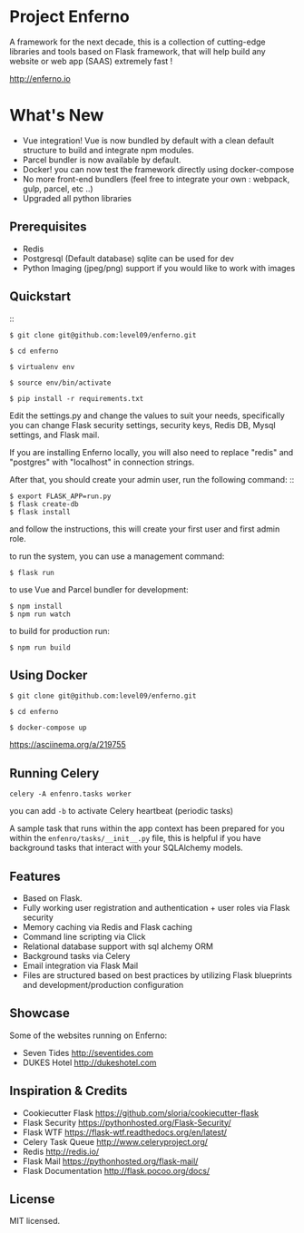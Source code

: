 Project Enferno 
=================


A framework for the next decade, this is a collection of cutting-edge libraries and tools based on Flask framework, that will help build any website or web app (SAAS) extremely fast !

http://enferno.io




What's New
==================
- Vue integration!  Vue is now bundled by default with a clean default structure to build and integrate npm modules. 
- Parcel bundler is now available by default.  
- Docker! you can now test the framework directly using docker-compose 
- No more front-end bundlers (feel free to integrate your own : webpack, gulp, parcel, etc ..) 
- Upgraded all python libraries 
 

Prerequisites
-------------

* Redis
* Postgresql (Default database) sqlite can be used for dev
* Python Imaging (jpeg/png) support if you would like to work with images


Quickstart
----------
 

::

    $ git clone git@github.com:level09/enferno.git
    
    $ cd enferno 
    
    $ virtualenv env
    
    $ source env/bin/activate 
    
    $ pip install -r requirements.txt



Edit the settings.py and change the values to suit your needs, specifically you can change Flask security settings, security keys, Redis DB, Mysql settings, and Flask mail.

If you are installing Enferno locally, you will also need to replace "redis" and "postgres" with "localhost" in connection strings. 

After that, you should create your admin user, run the following command:
::

    $ export FLASK_APP=run.py
    $ flask create-db
    $ flask install 

and follow the instructions, this will create your first user and first admin role.



to run the system, you can use a management command:

    $ flask run

to use Vue and Parcel bundler for development: 

    $ npm install
    $ npm run watch

to build for production run:
 
    $ npm run build 

Using Docker
------------



    $ git clone git@github.com:level09/enferno.git

    $ cd enferno

    $ docker-compose up

https://asciinema.org/a/219755


Running Celery
-------------

`celery -A enfenro.tasks worker `

you can add `-b` to activate Celery heartbeat (periodic tasks) 

A sample task that runs within the app context has been prepared for you within the `enfenro/tasks/__init__.py` file, this is helpful if you have background tasks that interact with your SQLAlchemy models. 




Features
--------
- Based on Flask. 
- Fully working user registration and authentication + user roles via Flask security
- Memory caching via Redis and Flask caching
- Command line scripting via Click
- Relational database support with sql alchemy ORM
- Background tasks via Celery
- Email integration via Flask Mail
- Files are structured based on best practices by utilizing Flask blueprints and development/production configuration


Showcase
--------
Some of the websites running on Enferno: 
- Seven Tides <http://seventides.com>
- DUKES Hotel <http://dukeshotel.com>


Inspiration & Credits
---------------------

- Cookiecutter Flask <https://github.com/sloria/cookiecutter-flask>
- Flask Security <https://pythonhosted.org/Flask-Security/>
- Flask WTF <https://flask-wtf.readthedocs.org/en/latest/>
- Celery Task Queue <http://www.celeryproject.org/>
- Redis <http://redis.io/>
- Flask Mail <https://pythonhosted.org/flask-mail/>
- Flask Documentation <http://flask.pocoo.org/docs/>


License
-------

MIT licensed.

